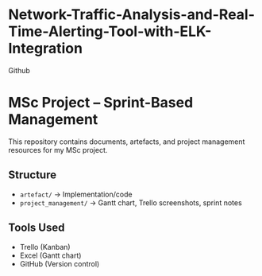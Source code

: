 # Network-Traffic-Analysis-and-Real-Time-Alerting-Tool-with-ELK-Integration
Github
# MSc Project – Sprint-Based Management

This repository contains documents, artefacts, and project management resources 
for my MSc project.  

## Structure
- `artefact/` → Implementation/code
- `project_management/` → Gantt chart, Trello screenshots, sprint notes

## Tools Used
- Trello (Kanban)
- Excel (Gantt chart)
- GitHub (Version control)
